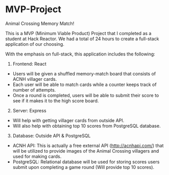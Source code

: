 # MVP-Project

Animal Crossing Memory Match!

This is a MVP (Minimum Viable Product) Project that I completed as a student at Hack Reactor. We had a total of 24 hours to create a full-stack application of our choosing.

With the emphasis on full-stack, this application includes the following:

1. Frontend: React
- Users will be given a shuffled memory-match board that consists of ACNH villager cards.
- Each user will be able to match cards while a counter keeps track of number of attempts.
- Once a round is completed, users will be able to submit their score to see if it makes it to the high score board.

2. Server: Express
- Will help with getting villager cards from outside API.
- Will also help with obtaining top 10 scores from PostgreSQL database.

3. Database: Outside API & PostgreSQL
- ACNH API: This is actually a free external API (http://acnhapi.com/) that will be utilized to provide images of the Animal Crossing villagers and used for making cards.
- PostgreSQL: Relational database will be used for storing scores users submit upon completing a game round (Will provide top 10 scores).